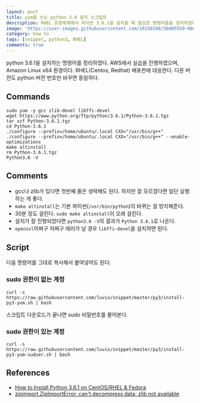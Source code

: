 ```yaml
---
layout: post
title: yum을 쓰는 python 3.6 설치 스크립트
description: RHEL 운영체제에서 파이썬 3.6.1을 설치할 때 필요한 명령어들을 정리하였다.
image: 'https://user-images.githubusercontent.com/16158188/50405559-00e90380-07fa-11e9-8154-3e372afe6156.jpg'
category: how to
tags: [snippet, python3, RHEL]
comments: true
---
```


python 3.6.1을 설치하는 명령어를 정리하였다.
AWS에서 실습을 진행하였으며, Amazon Linux x64 환경이다. RHEL(Centos, Redhat) 배포판에 대응한다.
다른 버전도 python 버전 번호만 바꾸면 동일하다.

## Commands

```
sudo yum -y gcc zlib-devel libffi-devel
wget https://www.python.org/ftp/python/3.6.1/Python-3.6.1.tgz
tar xzf Python-3.6.1.tgz
cd Python-3.6.1
./configure --prefix=/home/ubuntu/.local CXX="/usr/bin/g++"
./configure --prefix=/home/ubuntu/.local CXX="/usr/bin/g++" --enable-optimizations
make altinstall
rm Python-3.6.1.tgz
Python3.6 -V
```

## Comments

- gcc나 zlib가 있다면 첫번째 줄은 생략해도 된다. 하지만 잘 모르겠다면 일단 실행하는 게 좋다.  
- `make altinstall`는 기본 파이썬(`/usr/bin/python`)이 바뀌는 걸 방지해준다.  
- 30분 정도 걸린다. `sudo make altinstall`이 오래 걸린다.  
- 설치가 잘 진행되었다면 `python3.6 -V`의 결과가 `Python 3.6.1`로 나온다.  
- `openssl`어쩌구 저쩌구 에러가 날 경우 `libffi-devel`을 설치하면 된다.

## Script

다음 명령어를 그대로 복사해서 붙여넣어도 된다.

### sudo 권한이 없는 계정

```
curl -s https://raw.githubusercontent.com/luvix/snippet/master/py3/install-py3-yum.sh | bash
```

스크립트 다운로드가 끝나면 sudo 비밀번호를 물어본다.

### sudo 권한이 있는 계정

```
curl -s https://raw.githubusercontent.com/luvix/snippet/master/py3/install-py3-yum-sudoer.sh | bash
```

## References

- [How to Install Python 3.6.1 on CentOS/RHEL & Fedora](https://tecadmin.net/install-python-3-6-on-centos/#)
- [zipimport.ZipImportError: can't decompress data; zlib not available](http://unix.stackexchange.com/questions/291737/zipimport-zipimporterror-cant-decompress-data-zlib-not-available)

